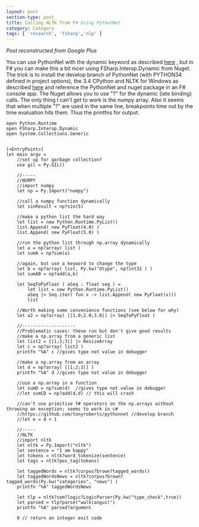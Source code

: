 ```yaml
---
layout: post
section-type: post
title: Calling NLTK from F# Using PythonNet
category: Category
tags: [ 'research', 'fsharp','nlp' ]
---
```

<!-- Place this tag in your head or just before your close body tag. -->
<!-- <script type="text/javascript" src="https://apis.google.com/js/plusone.js"></script> -->

<!-- Place this tag where you want the widget to render. -->
<!-- <div class="g-post" data-href="https://plus.google.com/115988942600478124988/posts/YezaJi4mPug"></div> -->

*Post reconstructed from Google Plus*

You can use PythonNet with the dynamic keyword as described [here](https://github.com/tonyroberts/pythonnet) , but in F# you can make this a bit nicer using  FSharp.Interop.Dynamic from Nuget. The trick is to install the develop branch of PythonNet (with PYTHON34 defined in project options), the 3.4 CPython and NLTK for Windows as described [here](http://www.nltk.org/install.html) and reference the PythonNet and nuget package in an F# console app. The Nuget allows you to use "?" for the dynamic (late binding) calls. The only thing I can't get to work is the numpy array. Also it seems that when multiple "?" are used in the same line, breakpoints time out by the time evaluation hits them. Thus the printfns for output.

```
open Python.Runtime
open FSharp.Interop.Dynamic
open System.Collections.Generic


[<EntryPoint>]
let main argv =
    //set up for garbage collection?
    use gil = Py.GIL()

    //-----
    //NUMPY
    //import numpy
    let np = Py.Import("numpy")

    //call a numpy function dynamically
    let sinResult = np?sin(5)
    
    //make a python list the hard way
    let list = new Python.Runtime.PyList()
    list.Append( new PyFloat(4.0) )
    list.Append( new PyFloat(5.0) )

    //run the python list through np.array dynamically
    let a = np?array( list )
    let sumA = np?sum(a)

    //again, but use a keyword to change the type
    let b = np?array( list, Py.kw("dtype", np?int32 ) )
    let sumAB = np?add(a,b)

    let SeqToPyFloat ( aSeq : float seq ) =
        let list = new Python.Runtime.PyList()
        aSeq |> Seq.iter( fun x -> list.Append( new PyFloat(x)))
        list

    //Worth making some convenience functions (see below for why)
    let a2 = np?array( [|1.0;2.0;3.0|] |> SeqToPyFloat )

    //--------------------
    //Problematic cases: these run but don't give good results
    //make a np.array from a generic list
    let list2 = [|1;2;3|] |> ResizeArray
    let c = np?array( list2 )
    printfn "%A" c //gives type not value in debugger

    //make a np.array from an array
    let d = np?array( [|1;2;3|] )
    printfn "%A" d //gives type not value in debugger

    //use a np.array in a function
    let sumD = np?sum(d)  //gives type not value in debugger
    //let sumCD = np?add(d,d) // this will crash

    //can't use primitive f# operators on the np.arrays without throwing an exception; seems to work in c#
    //https://github.com/tonyroberts/pythonnet //develop branch
    //let e = d + 1

    //-----
    //NLTK
    //import nltk
    let nltk = Py.Import("nltk")
    let sentence = "I am happy"
    let tokens = nltk?word_tokenize(sentence)
    let tags = nltk?pos_tag(tokens)

    let taggedWords = nltk?corpus?brown?tagged_words()
    let taggedWordsNews = nltk?corpus?brown?tagged_words(Py.kw("categories", "news") )
    printfn "%A" taggedWordsNews

    let tlp = nltk?sem?logic?LogicParser(Py.kw("type_check",true))
    let parsed = tlp?parse("walk(angus)")
    printfn "%A" parsed?argument

    0 // return an integer exit code
```